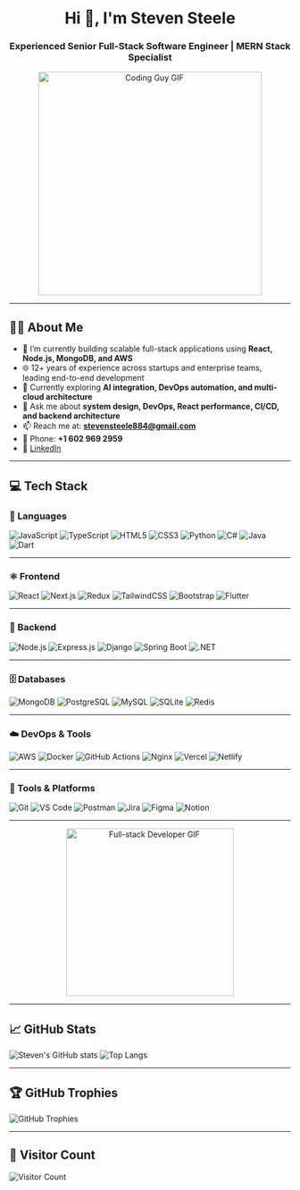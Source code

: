 <h1 align="center">Hi 👋, I'm Steven Steele</h1>
<h3 align="center">Experienced Senior Full-Stack Software Engineer | MERN Stack Specialist</h3>

<p align="center">
  <img src="https://media.giphy.com/media/qgQUggAC3Pfv687qPC/giphy.gif" width="400" alt="Coding Guy GIF" />
</p>

---

## 🧑‍💻 About Me

- 🔭 I’m currently building scalable full-stack applications using **React, Node.js, MongoDB, and AWS**
- 🌐 12+ years of experience across startups and enterprise teams, leading end-to-end development
- 🌱 Currently exploring **AI integration, DevOps automation, and multi-cloud architecture**
- 💬 Ask me about **system design, DevOps, React performance, CI/CD, and backend architecture**
- 📫 Reach me at: **stevensteele884@gmail.com**
- 📱 Phone: **+1 602 969 2959**
- 🔗 [LinkedIn](https://www.linkedin.com/in/steven-steele-710a511a0/)

---

## 💻 Tech Stack

### 🧠 Languages  
![JavaScript](https://img.shields.io/badge/JavaScript-F7DF1E?logo=javascript&logoColor=black)
![TypeScript](https://img.shields.io/badge/TypeScript-3178C6?logo=typescript&logoColor=white)
![HTML5](https://img.shields.io/badge/HTML5-E34F26?logo=html5&logoColor=white)
![CSS3](https://img.shields.io/badge/CSS3-1572B6?logo=css3&logoColor=white)
![Python](https://img.shields.io/badge/Python-3776AB?logo=python&logoColor=white)
![C#](https://img.shields.io/badge/C%23-239120?logo=csharp&logoColor=white)
![Java](https://img.shields.io/badge/Java-007396?logo=java&logoColor=white)
![Dart](https://img.shields.io/badge/Dart-0175C2?logo=dart&logoColor=white)

---

### ⚛️ Frontend  
![React](https://img.shields.io/badge/React-61DAFB?logo=react&logoColor=black)
![Next.js](https://img.shields.io/badge/Next.js-000000?logo=nextdotjs&logoColor=white)
![Redux](https://img.shields.io/badge/Redux-764ABC?logo=redux&logoColor=white)
![TailwindCSS](https://img.shields.io/badge/TailwindCSS-38B2AC?logo=tailwindcss&logoColor=white)
![Bootstrap](https://img.shields.io/badge/Bootstrap-7952B3?logo=bootstrap&logoColor=white)
![Flutter](https://img.shields.io/badge/Flutter-02569B?logo=flutter&logoColor=white)

---

### 🔧 Backend  
![Node.js](https://img.shields.io/badge/Node.js-339933?logo=nodedotjs&logoColor=white)
![Express.js](https://img.shields.io/badge/Express.js-000000?logo=express&logoColor=white)
![Django](https://img.shields.io/badge/Django-092E20?logo=django&logoColor=white)
![Spring Boot](https://img.shields.io/badge/Spring_Boot-6DB33F?logo=springboot&logoColor=white)
![.NET](https://img.shields.io/badge/.NET-512BD4?logo=dotnet&logoColor=white)

---

### 🗄️ Databases  
![MongoDB](https://img.shields.io/badge/MongoDB-47A248?logo=mongodb&logoColor=white)
![PostgreSQL](https://img.shields.io/badge/PostgreSQL-336791?logo=postgresql&logoColor=white)
![MySQL](https://img.shields.io/badge/MySQL-4479A1?logo=mysql&logoColor=white)
![SQLite](https://img.shields.io/badge/SQLite-003B57?logo=sqlite&logoColor=white)
![Redis](https://img.shields.io/badge/Redis-DC382D?logo=redis&logoColor=white)

---

### ☁️ DevOps & Tools  
![AWS](https://img.shields.io/badge/AWS-232F3E?logo=amazonaws&logoColor=white)
![Docker](https://img.shields.io/badge/Docker-2496ED?logo=docker&logoColor=white)
![GitHub Actions](https://img.shields.io/badge/GitHub_Actions-2088FF?logo=githubactions&logoColor=white)
![Nginx](https://img.shields.io/badge/Nginx-009639?logo=nginx&logoColor=white)
![Vercel](https://img.shields.io/badge/Vercel-000000?logo=vercel&logoColor=white)
![Netlify](https://img.shields.io/badge/Netlify-00C7B7?logo=netlify&logoColor=white)

---

### 🧰 Tools & Platforms  
![Git](https://img.shields.io/badge/Git-F05032?logo=git&logoColor=white)
![VS Code](https://img.shields.io/badge/VS_Code-007ACC?logo=visualstudiocode&logoColor=white)
![Postman](https://img.shields.io/badge/Postman-FF6C37?logo=postman&logoColor=white)
![Jira](https://img.shields.io/badge/Jira-0052CC?logo=jira&logoColor=white)
![Figma](https://img.shields.io/badge/Figma-F24E1E?logo=figma&logoColor=white)
![Notion](https://img.shields.io/badge/Notion-000000?logo=notion&logoColor=white)

---

<p align="center">
  <img src="https://media.giphy.com/media/zOvBKUUEERdNm/giphy.gif" width="300" alt="Full-stack Developer GIF" />
</p>

---

## 📈 GitHub Stats

![Steven's GitHub stats](https://github-readme-stats.vercel.app/api?username=DevNexus88&show_icons=true&theme=radical&hide_border=true)
![Top Langs](https://github-readme-stats.vercel.app/api/top-langs/?username=DevNexus88&layout=compact&theme=radical&hide_border=true)

---

## 🏆 GitHub Trophies

![GitHub Trophies](https://github-profile-trophy.vercel.app/?username=DevNexus88&theme=radical&no-frame=true&margin-w=10)

---

## 📍 Visitor Count

![Visitor Count](https://visitcount.itsvg.in/api?id=DevNexus88&icon=5&color=1)
